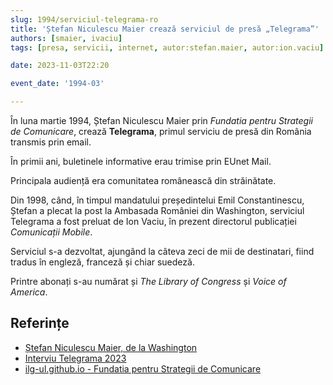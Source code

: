 ```yaml
---
slug: 1994/serviciul-telegrama-ro
title: 'Ștefan Niculescu Maier crează serviciul de presă „Telegrama”'
authors: [smaier, ivaciu]
tags: [presa, servicii, internet, autor:stefan.maier, autor:ion.vaciu]

date: 2023-11-03T22:20

event_date: '1994-03'

---
```


În luna martie 1994, Ștefan Niculescu Maier prin _Fundatia pentru Strategii de Comunicare_, crează **Telegrama**, primul
serviciu de presă din România transmis prin email.

<!-- truncate -->

În primii ani, buletinele informative erau trimise prin EUnet Mail.

Principala audiență era comunitatea românească din străinătate.

Din 1998, când, în timpul mandatului președintelui Emil Constantinescu,
Ștefan a plecat la post la Ambasada României din Washington,
serviciul Telegrama
a fost preluat de Ion Vaciu, în prezent directorul publicației
_Comunicații Mobile_.

Serviciul s-a dezvoltat, ajungând la câteva zeci de mii de destinatari,
fiind tradus în engleză, franceză și chiar suedeză.

Printre abonați s-au numărat și _The Library of Congress_ și
_Voice of America_.

## Referințe

- [Ștefan Niculescu Maier, de la Washington](https://ziaristii.com/exclusiv-stefan-niculescu-maier-de-la-washington-despre-moartea-colegului-sau-de-complot-anti-ceausist-mihai-creanga/)
- [Interviu Telegrama 2023](https://www.youtube.com/watch?v=M5sL2wEWtbM)
- [ilg-ul.github.io - Fundatia pentru Strategii de Comunicare](http://ilg-ul.github.io/historic-webs/eunet/info/abonati/fsc.htm)
